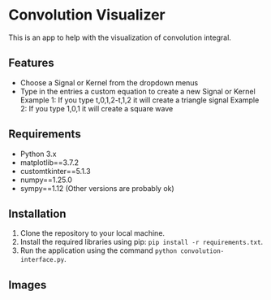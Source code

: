 # Convolution Visualizer

This is an app to help with the visualization of convolution integral.

## Features

- Choose a Signal or Kernel from the dropdown menus
- Type in the entries a custom equation to create a new Signal or Kernel
  Example 1: If you type t,0,1,2-t,1,2 it will create a triangle signal
  Example 2: If you type 1,0,1 it will create a square wave

## Requirements

- Python 3.x
- matplotlib==3.7.2
- customtkinter==5.1.3
- numpy==1.25.0
- sympy==1.12
  (Other versions are probably ok)

## Installation

1. Clone the repository to your local machine.
2. Install the required libraries using pip: `pip install -r requirements.txt`.
3. Run the application using the command `python convolution-interface.py`.

## Images



